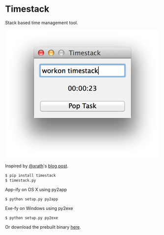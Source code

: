 Timestack
=========

Stack based time management tool.

![Screenshot](screenshot.png)

Inspired by [@xrath](https://twitter.com/xrath)'s [blog post](http://xrath.com/2012/05/time-management-based-on-stack/).

    $ pip install timestack
    $ timestack.py

App-ify on OS X using py2app

    $ python setup.py py2app

Exe-fy on Windows using py2exe

    $ python setup.py py2exe

Or download the prebuilt binary [here](https://github.com/limeburst/timestack/releases).
